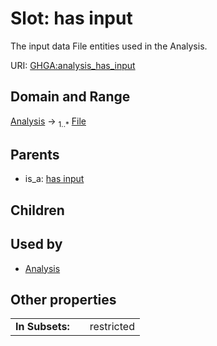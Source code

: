 
# Slot: has input


The input data File entities used in the Analysis.

URI: [GHGA:analysis_has_input](https://w3id.org/GHGA/analysis_has_input)


## Domain and Range

[Analysis](Analysis.md) &#8594;  <sub>1..\*</sub> [File](File.md)

## Parents

 *  is_a: [has input](has_input.md)

## Children


## Used by

 * [Analysis](Analysis.md)

## Other properties

|  |  |  |
| --- | --- | --- |
| **In Subsets:** | | restricted |

